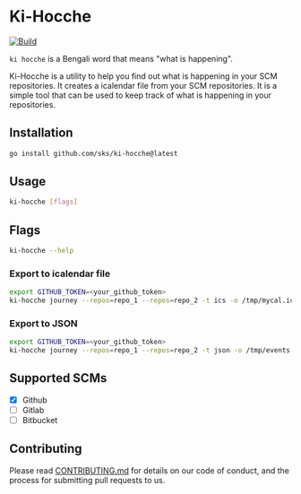 # Ki-Hocche

[![Build](https://github.com/sks/ki-hocche/actions/workflows/container.yml/badge.svg)](https://github.com/sks/ki-hocche/actions/workflows/container.yml)

`ki hocche` is a Bengali word that means "what is happening".

Ki-Hocche is a utility to help you find out what is happening in your SCM repositories. It creates a icalendar file from your SCM repositories. It is a simple tool that can be used to keep track of what is happening in your repositories.

## Installation

```bash
go install github.com/sks/ki-hocche@latest
```

## Usage

```bash
ki-hocche [flags]
```

## Flags

```sh
ki-hocche --help
```

### Export to icalendar file

```bash
export GITHUB_TOKEN=<your_github_token>
ki-hocche journey --repos=repo_1 --repos=repo_2 -t ics -o /tmp/mycal.ics;
```

### Export to JSON

```bash
export GITHUB_TOKEN=<your_github_token>
ki-hocche journey --repos=repo_1 --repos=repo_2 -t json -o /tmp/events.json;
```

## Supported SCMs

- [X] Github
- [ ] Gitlab
- [ ] Bitbucket

## Contributing

Please read [CONTRIBUTING.md](CONTRIBUTING.md) for details on our code of conduct, and the process for submitting pull requests to us.
